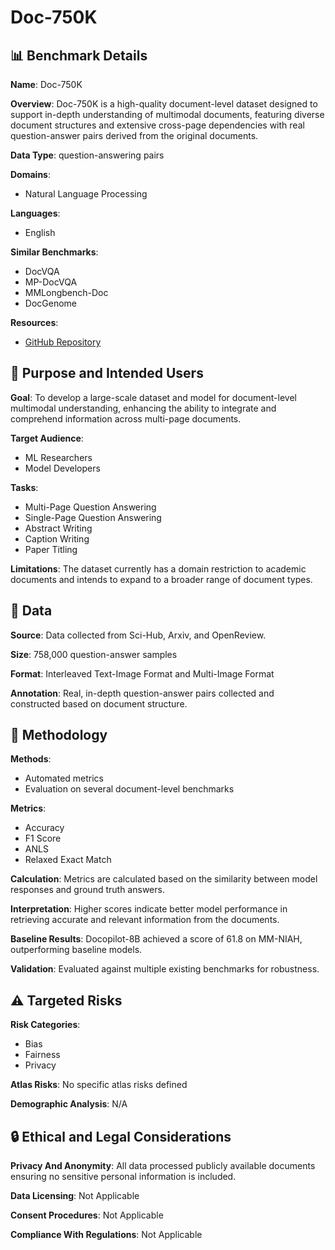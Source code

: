 # Doc-750K

## 📊 Benchmark Details

**Name**: Doc-750K

**Overview**: Doc-750K is a high-quality document-level dataset designed to support in-depth understanding of multimodal documents, featuring diverse document structures and extensive cross-page dependencies with real question-answer pairs derived from the original documents.

**Data Type**: question-answering pairs

**Domains**:
- Natural Language Processing

**Languages**:
- English

**Similar Benchmarks**:
- DocVQA
- MP-DocVQA
- MMLongbench-Doc
- DocGenome

**Resources**:
- [GitHub Repository](https://github.com/OpenGVLab/Docopilot)

## 🎯 Purpose and Intended Users

**Goal**: To develop a large-scale dataset and model for document-level multimodal understanding, enhancing the ability to integrate and comprehend information across multi-page documents.

**Target Audience**:
- ML Researchers
- Model Developers

**Tasks**:
- Multi-Page Question Answering
- Single-Page Question Answering
- Abstract Writing
- Caption Writing
- Paper Titling

**Limitations**: The dataset currently has a domain restriction to academic documents and intends to expand to a broader range of document types.

## 💾 Data

**Source**: Data collected from Sci-Hub, Arxiv, and OpenReview.

**Size**: 758,000 question-answer samples

**Format**: Interleaved Text-Image Format and Multi-Image Format

**Annotation**: Real, in-depth question-answer pairs collected and constructed based on document structure.

## 🔬 Methodology

**Methods**:
- Automated metrics
- Evaluation on several document-level benchmarks

**Metrics**:
- Accuracy
- F1 Score
- ANLS
- Relaxed Exact Match

**Calculation**: Metrics are calculated based on the similarity between model responses and ground truth answers.

**Interpretation**: Higher scores indicate better model performance in retrieving accurate and relevant information from the documents.

**Baseline Results**: Docopilot-8B achieved a score of 61.8 on MM-NIAH, outperforming baseline models.

**Validation**: Evaluated against multiple existing benchmarks for robustness.

## ⚠️ Targeted Risks

**Risk Categories**:
- Bias
- Fairness
- Privacy

**Atlas Risks**:
No specific atlas risks defined

**Demographic Analysis**: N/A

## 🔒 Ethical and Legal Considerations

**Privacy And Anonymity**: All data processed publicly available documents ensuring no sensitive personal information is included.

**Data Licensing**: Not Applicable

**Consent Procedures**: Not Applicable

**Compliance With Regulations**: Not Applicable
